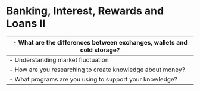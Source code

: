 # Banking, Interest, Rewards and Loans II

| - What are the differences between exchanges, wallets and cold storage? |
| ----------------------------------------------------------------------- |
| - Understanding market fluctuation                                      |
| - How are you researching to create knowledge about money?              |
| - What programs are you using to support your knowledge?                |
